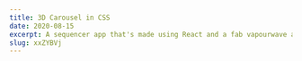 ```yaml
---
title: 3D Carousel in CSS
date: 2020-08-15
excerpt: A sequencer app that's made using React and a fab vapourwave asthetic. With better samples it might even be possible to make something that sounds good.
slug: xxZYBVj
---
```

